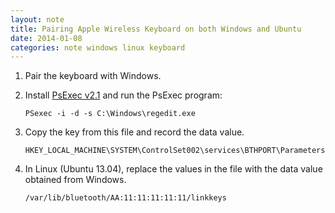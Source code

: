 ```yaml
---
layout: note
title: Pairing Apple Wireless Keyboard on both Windows and Ubuntu
date: 2014-01-08
categories: note windows linux keyboard
---
```


 1. Pair the keyboard with Windows.

 2. Install [PsExec v2.1](http://technet.microsoft.com/en-us/sysinternals/bb897553.aspx) and run the PsExec program:

	```
	PSexec -i -d -s C:\Windows\regedit.exe
	```

 3. Copy the key from this file and record the data value.

	```
	HKEY_LOCAL_MACHINE\SYSTEM\ControlSet002\services\BTHPORT\Parameters\Keys\aaaaaaaa\bbbbbbbb
	```

 4. In Linux (Ubuntu 13.04), replace the values in the file with the data value obtained from Windows.

	```
	/var/lib/bluetooth/AA:11:11:11:11:11/linkkeys
	```
